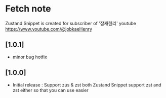 # Fetch note

Zustand Snippet is created for subscriber of '잡캐헨리' youtube
https://www.youtube.com/@jobkaeHenry

## [1.0.1]
- minor bug hotfix

## [1.0.0]

- Initial release : Support zus & zst both
  Zustand Snippet support zst and zst either so that you can use easier